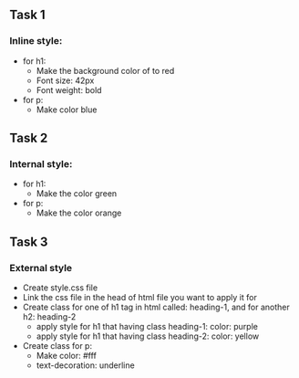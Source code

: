 ## Task 1
### Inline style: 
* for h1:
    * Make the background color of to red
    * Font size: 42px
    * Font weight: bold
* for p:
    * Make color blue 
## Task 2
### Internal style: 
* for h1:
    * Make the color green
* for p:
    * Make the color orange
## Task 3
### External style
* Create style.css file 
* Link the css file in the head of html file you want to apply it for
* Create class for one of h1 tag in html called: heading-1, and for another h2: heading-2
    * apply style for h1 that having class heading-1: color: purple
    * apply style for h1 that having class heading-2: color: yellow
* Create class for p:
    * Make color: #fff
    * text-decoration: underline
